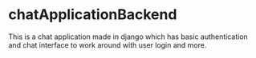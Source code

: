 # chatApplicationBackend
This is a chat application made in django which has basic authentication and chat interface to work around with user login and more.
